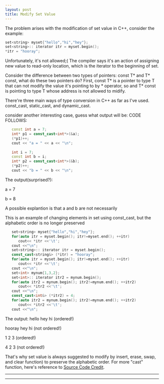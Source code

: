 ```yaml
---
layout: post
title: Modify Set Value 
---
```


The problem arises with the modification of set value in C++, consider the example: 
```cpp     
set<string> myset{"hello","hi","hey"};
set<string>:: iterator itr = myset.begin();
*itr = "hooray";
```
Unfortunately, it's not allowed;( 
The compiler says it's an action of assigning new value to read-only location, which is the iterator to the beginning of set.

Consider the difference between two types of pointers: const T* and T* const, what do these two pointers do?
First, const T* is a pointer to type T that can not modify the value it's pointing to by * operator, so and T* const
is pointing to type T whose address is not allowed to midify.

There're three main ways of type conversion in C++ as far as I've used. const_cast, static_cast, and dynamic_cast.

consider another interesting case, guess what output will be:
CODE FOLLOWS:  
```cpp     
   const int a = 7;
   int* p1 = const_cast<int*>(&a);
   (*p1)++;
   cout << "a = " << a << "\n";
   
   int i = 7;
   const int b = i;
   int* p2 = const_cast<int*>(&b);
   (*p2)++;
   cout << "b = " << b << "\n"; 
```
The output(surprised?):

a = 7

b = 8

A possible explantion is that a and b are not necessarily 

This is an example of changing elements in set using const_cast, but the alphabetic order is no longer preserved 
```cpp
   set<string> myset{"hello","hi","hey"};
   for(auto itr = myset.begin(); itr!=myset.end(); ++itr)
      cout<< *itr <<'\t';
   cout <<"\n";   
   set<string>:: iterator itr = myset.begin();
   const_cast<string&> (*itr) = "hooray";
   for(auto itr = myset.begin(); itr!=myset.end(); ++itr)
      cout<< *itr <<'\t';
   cout <<"\n";   
   set<int> mynum{1,3,2};
   set<int>:: iterator itr2 = mynum.begin();
   for(auto itr2 = mynum.begin(); itr2!=mynum.end(); ++itr2)
      cout<< *itr2 <<'\t';
   cout <<"\n";  
   const_cast<int&> (*itr2) = 4;
   for(auto itr2 = mynum.begin(); itr2!=mynum.end(); ++itr2)
      cout<< *itr2 <<'\t';
   cout <<"\n";     
```
The output:
hello	hey	hi	(ordered!)

hooray	hey	hi	(not ordered!)

1	2	3	(ordered!)

4	2	3	(not ordered!)

That's why set value is always suggested to modify by insert, erase, swap, and clear function) to preserve the alphabetic order.
For more "cast" function, here's reference to [Source Code Credit](https://en.cppreference.com/w/cpp/language/const_cast).  


----
****
